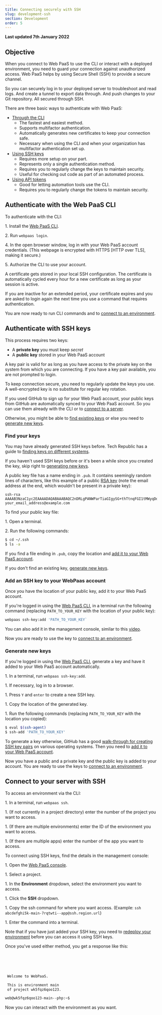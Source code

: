 ```yaml
---
title: Connecting securely with SSH
slug: development-ssh
section: Development
order: 5
---
```


**Last updated 7th January 2022**



## Objective  

When you connect to Web PaaS to use the CLI or interact with a deployed environment, you need to guard your connection against unauthorized access. Web PaaS helps by using Secure Shell (SSH) to provide a secure channel.

So you can securely log in to your deployed server to troubleshoot and read logs. And create a tunnel to export data through. And push changes to your Git repository. All secured through SSH.

There are three basic ways to authenticate with Web PaaS:

* [Through the CLI](#authenticate-with-the-platformsh-cli)
  * The fastest and easiest method.
  * Supports multifactor authentication.
  * Automatically generates new certificates to keep your connection safe.
  * Necessary when using the CLI and when your organization has multifactor authentication set up.
* [Using SSH keys](#authenticate-with-SSH-keys)
  * Requires more setup on your part.
  * Represents only a single authentication method.
  * Requires you to regularly change the keys to maintain security.
  * Useful for checking out code as part of an automated process.
* [Using API tokens](../development-cli/api-tokens)
  * Good for letting automation tools use the CLI.
  * Requires you to regularly change the tokens to maintain security.

## Authenticate with the Web PaaS CLI

To authenticate with the CLI:

1\. Install the [Web PaaS CLI](../development-cli).

2\. Run `webpaas login`.

4\. In the open browser window, log in with your Web PaaS account credentials. (This webpage is encrypted with HTTPS [HTTP over TLS], making it secure.)

5\. Authorize the CLI to use your account.


A certificate gets stored in your local SSH configuration. The certificate is automatically cycled every hour for a new certificate as long as your session is active.

If you are inactive for an extended period, your certificate expires and you are asked to login again the next time you use a command that requires authentication.

You are now ready to run CLI commands and to [connect to an environment](#connect-to-your-server-with-ssh).

## Authenticate with SSH keys

This process requires two keys:

* A **private key** you must keep _secret_
* A **public key** stored in your Web PaaS account

A key pair is valid for as long as you have access to the private key on the system from which you are connecting. If you have a key pair available, you are not prompted to login.

To keep connection secure, you need to regularly update the keys you use. A well-encrypted key is no substitute for regular key rotation.

If you used GitHub to sign up for your Web PaaS account, your public keys from GitHub are automatically synced to your Web PaaS account. So you can use them already with the CLI or to [connect to a server](#connect-to-your-server-with-SSH).

Otherwise, you might be able to [find existing keys](#find-your-keys) or else you need to [generate new keys](#generate-new-keys).

### Find your keys

You may have already generated SSH keys before. Tech Republic has a guide to [finding keys on different systems](https://www.techrepublic.com/article/how-to-view-your-ssh-keys-in-linux-macos-and-windows/).

If you haven't used SSH keys before or it's been a while since you created the key, skip right to [generating new keys](#generate-new-keys).

A public key file has a name ending in `.pub`. It contains seemingly random lines of characters, like this example of a public [RSA key](https://en.wikipedia.org/wiki/RSA_%28cryptosystem%29) (note the email address at the end, which wouldn't be present in a private key):

```text
ssh-rsa AAAAB3NzaC1yc2EAAAADAQABAAABAQC2nDRLgPANWParTiaGIgySG+thTtnqFGI1tMWyqDdfvH+5hL91w2tK9PzaP+NJ5hA/cOyh30YRFb52Y64toU16Ko5K1mLqNFJajjWEI5Y4VukG6betrWfqdQ7XBr/s7nBuDOFQ5+eKbvug4rRSCSo8CsEI1eI0VNQkC9HJWYK28k7KurMdTN7X/Z/4vknM4/Rm2bnMk2idoORQgomeZS1p3GkG8dQs/c0j/b4H7azxnqdcCaR4ahbytX3d49BN0WwE84C+ItsnkCt1g5tVADPrab+Ywsm/FTnGY3cJKKdOAHt7Ls5lfpyyug2hNAFeiZF0MoCekjDZ2GH2xdFc7AX/ your_email_address@example.com
```

To find your public key file:

1\. Open a terminal.

2\. Run the following commands:


```bash
$ cd ~/.ssh
$ ls -a
```

If you find a file ending in `.pub`, copy the location and [add it to your Web PaaS account](#add-an-ssh-key-to-your-platform-account).

If you don't find an existing key, [generate new keys](#generate-new-keys).

### Add an SSH key to your WebPaas account

Once you have the location of your public key, add it to your Web PaaS account.

If you're logged in using the [Web PaaS CLI](#authenticate-with-the-platformsh-cli), in a terminal run the following command (replacing `PATH_TO_YOUR_KEY` with the location of your public key):

```bash
webpaas ssh-key:add 'PATH_TO_YOUR_KEY`
```

You can also add it in the management console, similar to this [video](https://docs.platform.sh/videos/management-console/add-ssh-mc.mp4).

Now you are ready to use the key to [connect to an environment](#connect-to-your-server-with-ssh).

### Generate new keys

If you're logged in using the [Web PaaS CLI](#authenticate-with-the-platformsh-cli), generate a key and have it added to your Web PaaS account automatically.

1\. In a terminal, run `webpaas ssh-key:add`.

1\. If necessary, log in to a browser.

1\. Press `Y` and `enter` to create a new SSH key.

1\. Copy the location of the generated key.

1\. Run the following commands (replacing `PATH_TO_YOUR_KEY` with the location you copied):


```bash
$ eval $(ssh-agent)
$ ssh-add 'PATH_TO_YOUR_KEY'
```

To generate a key otherwise, GitHub has a good [walk-through for creating SSH key pairs](https://help.github.com/articles/generating-a-new-ssh-key-and-adding-it-to-the-ssh-agent/) on various operating systems. Then you need to [add it to your Web PaaS account](#add-an-ssh-key-to-your-platform-account).

Now you have a public and a private key and the public key is added to your account. You are ready to use the keys to [connect to an environment](#connect-to-your-server-with-ssh).

## Connect to your server with SSH

To access an environment via the CLI:

1\. In a terminal, run `webpaas ssh`.

1\. (If not currently in a project directory) enter the number of the project you want to access.

1\. (If there are multiple environments) enter the ID of the environment you want to access.

1\. (If there are multiple apps) enter the number of the app you want to access.


To connect using SSH keys, find the details in the management console:

1\. Open the [Web PaaS console](https://console.platform.sh/).

1\. Select a project.

1\. In the **Environment** dropdown, select the environment you want to access.

1\. Click the **SSH** dropdown.

1\. Copy the ssh command for where you want access. (Example: `ssh abcdefghi5k-main-7rqtwti--app@ssh.region.url`)

1\. Enter the command into a terminal.


Note that if you have just added your SSH key, you need to [redeploy your environment](#redeploy-your-environment) before you can access it using SSH keys. 

Once you've used either method, you get a response like this:

```bash





 Welcome to WebPaaS.

 This is environment main
 of project wk5fqz6qoo123.

web@wk5fqz6qoo123-main--php:~$
```

Now you can interact with the environment as you want.
